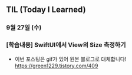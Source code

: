 ## TIL (Today I Learned)

### 9월 27일 (수)    

  ### [학습내용] SwiftUI에서 View의 Size 측정하기   
  - 이번 포스팅은 gif가 있어 원본 블로그로 대체합니다!   
  https://green1229.tistory.com/409     
    